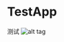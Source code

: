 # TestApp
测试
![alt tag](https://raw.githubusercontent.com/QianXiang521/ces/master/gif/QQ20180524-165406-HD.gif)
